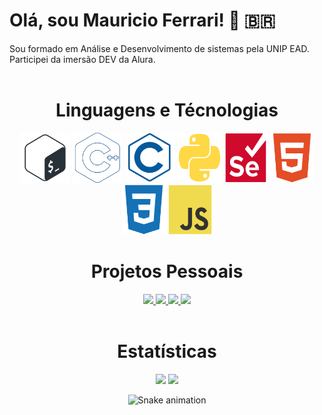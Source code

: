 <h1>Olá, sou Mauricio Ferrari! 👋 🇧🇷</h1>

Sou formado em Análise e Desenvolvimento de sistemas pela UNIP EAD.<br/>
Participei da imersão DEV da Alura.<br/><br/>

<div align="center">
  <h1>Linguagens e Técnologias</h1>
  <img src="https://github.com/devicons/devicon/blob/master/icons/bash/bash-plain.svg" height="80" width="80"/>
  <img src="https://github.com/devicons/devicon/blob/master/icons/cplusplus/cplusplus-line.svg" height="80" width="80"/>
  <img src="https://github.com/devicons/devicon/blob/master/icons/c/c-line.svg" height="80" width="80"/>
  <img src="https://github.com/devicons/devicon/blob/master/icons/python/python-plain.svg" height="80" width="70"/>
  <img src="https://github.com/devicons/devicon/blob/master/icons/selenium/selenium-original.svg" height="80" width="70"/>
  <img src="https://github.com/devicons/devicon/blob/master/icons/html5/html5-plain.svg" height="80" width="70"/>
  <img src="https://github.com/devicons/devicon/blob/master/icons/css3/css3-plain.svg" height="80" width="70"/>
  <img src="https://github.com/devicons/devicon/blob/master/icons/javascript/javascript-original.svg" height="80" width="70"/>
</div>

<div align="center">
  <h1> Projetos Pessoais</h1>
<!--   <a href="https://github.com/mxnt10/OMPlayer">
    <img height="145em" src="https://github-readme-stats.vercel.app/api/pin/?username=mxnt10&repo=OMPlayer&theme=tokyonight">
  </a> -->
  <a href="https://github.com/mxnt10/CloudDownYad">
    <img height="145em" src="https://github-readme-stats.vercel.app/api/pin/?username=mxnt10&repo=CloudDownYad&theme=tokyonight">
  </a>
  <a href="https://github.com/mxnt10/ckdeps">
    <img height="145em" src="https://github-readme-stats.vercel.app/api/pin/?username=mxnt10&repo=ckdeps&theme=tokyonight">
  </a>
  <a href="https://github.com/mxnt10/FrequencyCPU">
    <img height="145em" src="https://github-readme-stats.vercel.app/api/pin/?username=mxnt10&repo=FrequencyCPU&theme=tokyonight">
  </a>
  <a href="https://github.com/mxnt10/install-packages-slackware">
    <img height="145em" src="https://github-readme-stats.vercel.app/api/pin/?username=mxnt10&repo=install-packages-slackware&theme=tokyonight">
  </a>
<!--   <a href="https://github.com/mxnt10/wine-slackware-depends">
    <img height="145em" src="https://github-readme-stats.vercel.app/api/pin/?username=mxnt10&repo=wine-slackware-depends&theme=tokyonight">
  </a> -->
  
</div><br/>

<h1 align="center"> Estatísticas</h1>

<div align="center">
  <img height="191em" src="https://github-readme-stats.vercel.app/api?username=mxnt10&show_icons=true&theme=tokyonight&include_all_commits=true&rank_icon=github">
  <img height="191em" src="https://github-readme-stats.vercel.app/api/top-langs/?username=mxnt10&layout=compact&langs_count=8&theme=tokyonight"/>

<br/>

![Snake animation](https://github.com/mxnt10/mxnt10/blob/output/github-contribution-grid-snake.svg)

</div>
 
